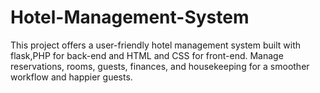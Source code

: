 # Hotel-Management-System
This project offers a user-friendly hotel management system built with flask,PHP for back-end and HTML and CSS for front-end. Manage reservations, rooms, guests, finances, and housekeeping for a smoother workflow and happier guests.
